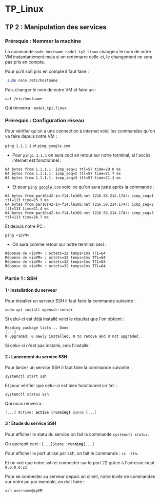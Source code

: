 # TP_Linux

## TP 2 : Manipulation des services

### Prérequis : Nommer la machine 


La commande `` sudo hostname node1.tp2.linux `` changera le nom de notre VM instantanément mais si on redémarre celle-ci, le changement ne sera pas pris en compte. 

Pour qu'il soit pris en compte il faut faire : 
```bash  
 sudo nano /etc/hostname  
```
Puis changer le nom de notre VM et faire un : 
```
cat /etc/hostname
```
Qui renverra : ``node1.tp2.linux``

### Prérequis : Configuration réseau 


Pour vérifier qu'on a une connection à internet voici les commandes qu'on va faire depuis notre VM : 

``ping 1.1.1.1`` et ``ping google.com`` 

- Pour ``ping1.1.1.1`` on aura ceci en retour sur notre terminal, si l'accès internet est fonctionnel : 

```
64 bytes from 1.1.1.1: icmp_seq=1 ttl=57 time=20.0 ms
64 bytes from 1.1.1.1: icmp_seq=2 ttl=57 time=21.7 ms
64 bytes from 1.1.1.1: icmp_seq=3 ttl=57 time=21.1 ms
```

- Et pour ``ping google.com`` voici ce qu'on aura juste après la commande :

```
64 bytes from par10s42-in-f14.le100.net (216.58.214.174): icmp_seq=1 ttl=113 time=25.3 ms
64 bytes from par10s42-in-f14.le100.net (216.58.214.174): icmp_seq=2 ttl=113 time=21.4 ms 
64 bytes from par10s42-in-f14.le100.net (216.58.214.174): icmp_seq=3 ttl=113 time=26.7 ms  
```

Et depuis notre PC : 

``ping <ipVM>``

- On aura comme retour sur notre terminal ceci : 

```
Réponse de <ipVM> : octets=32 temps<1ms TTL=64
Réponse de <ipVM> : octets=32 temps<1ms TTL=64
Réponse de <ipVM> : octets=32 temps<1ms TTL=64
Réponse de <ipVM> : octets=32 temps<1ms TTL=64
```

### Partie 1 : SSH

#### 1 : Installation du serveur 

Pour installer un serveur SSH il faut faire la commande suivante : 

```
sudo apt install openssh-server
```
Si celui-ci est déjà installé voici le résultat que l'on obtient : 
```
Reading package lists... Done 
[...]
0 upgraded, 0 newly installed, 0 to remove and 0 not upgraded.
```
Si celui-ci n'est pas installé, cela l'installe. 

#### 2 : Lancement du service SSH

Pour lancer un service SSH il faut faire la commande suivante : 

``systemctl start ssh`` 

Et pour vérifier que celui-ci est bien fonctionnel on fait : 

``systemctl status ssh``

Qui nous renverra : 

`[...] Active: `**`active (running)`**` since [...]`

#### 3 : Etude du service SSH 

Pour afficher le statu du service on fait la commande ``systemctl status``. 

On aperçoit ceci : `[...]State :`**`running`**``[...]``





Pour afficher le port utilisé par ssh, on fait le commande : ``ss -ltn``. 

Et on voit que notre ssh et connecter sur le port 22 grâce à l'adresse local ``0.0.0.0:22``

Pour se connecter au serveur depuis un client, notre invite de commandes sur notre pc par exemple, on doit faire : 

``ssh username@ipVM`` 